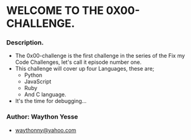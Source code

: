 # WELCOME TO THE 0X00-CHALLENGE.

### Description.
* The 0x00-challenge is the first challenge in the series of the Fix my Code Challenges, let's call it episode number one.
* This challenge will cover up four Languages, these are;
     * Python
     * JavaScript
     * Ruby
     * And C language.
* It's the time for debugging...

### Author: Waython Yesse
   * waythonny@yahoo.com
